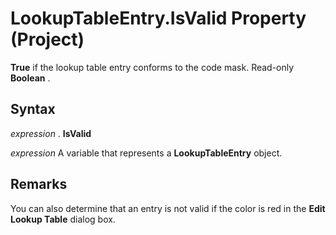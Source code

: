 
# LookupTableEntry.IsValid Property (Project)

 **True** if the lookup table entry conforms to the code mask. Read-only **Boolean** .


## Syntax

 _expression_ . **IsValid**

 _expression_ A variable that represents a **LookupTableEntry** object.


## Remarks

 You can also determine that an entry is not valid if the color is red in the **Edit Lookup Table** dialog box.

